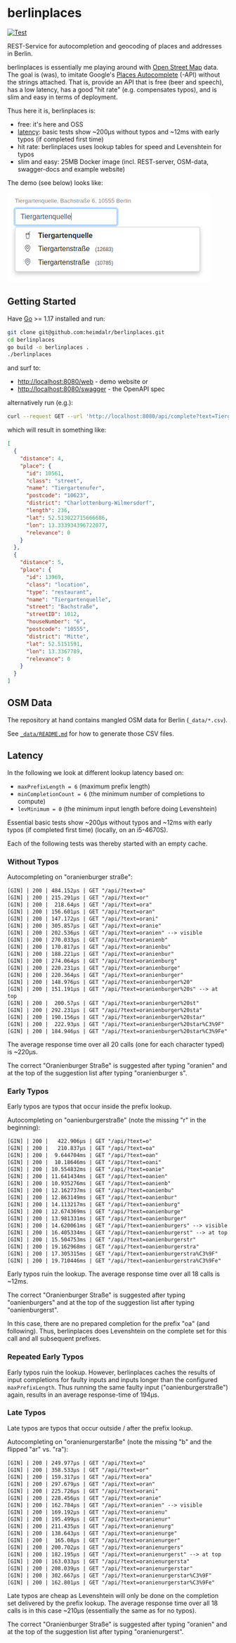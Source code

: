 # berlinplaces


[![Test](https://github.com/heimdalr/berlinplaces/actions/workflows/test.yml/badge.svg)](https://github.com/heimdalr/berlinplaces/actions/workflows/test.yml)
<!--
[![Coverage Status](https://coveralls.io/repos/github/heimdalr/arangodag/badge.svg?branch=main)](https://coveralls.io/github/heimdalr/arangodag?branch=main)
[![PkgGoDev](https://pkg.go.dev/badge/github.com/heimdalr/arangodag)](https://pkg.go.dev/github.com/heimdalr/arangodag)
[![Go Report Card](https://goreportcard.com/badge/github.com/heimdalr/arangodag)](https://goreportcard.com/report/github.com/heimdalr/arangodag)
-->

REST-Service for autocompletion and geocoding of places and addresses in Berlin.

berlinplaces is essentially me playing around with [Open Street Map](https://wiki.osmfoundation.org/wiki/Main_Page)
data. The goal is (was), to imitate Google's [Places Autocomplete](https://developers.google.com/maps/documentation/javascript/places-autocomplete#introduction)
(-API) without the strings attached. That is, provide an API that is free (beer and speech), has a low latency, has a 
good "hit rate" (e.g. compensates typos), and is slim and easy in terms of deployment. 

Thus here it is, berlinplaces is:

- free: it's here and OSS
- [latency](#latency): basic tests show ~200µs without typos and ~12ms with early typos (if completed first time)
- hit rate: berlinplaces uses lookup tables for speed and Levenshtein for typos
- slim and easy: 25MB Docker image (incl. REST-server, OSM-data, swagger-docs and example website) 

The demo (see below) looks like:

[![demo](places.png)](places.gif)
  
## Getting Started

Have [Go](https://go.dev/) >= 1.17 installed and run: 

~~~~bash
git clone git@github.com:heimdalr/berlinplaces.git
cd berlinplaces
go build -o berlinplaces .
./berlinplaces 
~~~~

and surf to:

- <http://localhost:8080/web> - demo website or
- <http://localhost:8080/swagger> - the OpenAPI spec

alternatively run (e.g.): 

~~~~bash
curl --request GET --url 'http://localhost:8080/api/complete?text=Tiergartenq' | jq
~~~~

which will result in something like:

~~~~json
[
  {
    "distance": 4,
    "place": {
      "id": 10561,
      "class": "street",
      "name": "Tiergartenufer",
      "postcode": "10623",
      "district": "Charlottenburg-Wilmersdorf",
      "length": 236,
      "lat": 52.513022715666686,
      "lon": 13.333934396722077,
      "relevance": 0
    }
  },
  {
    "distance": 5,
    "place": {
      "id": 13969,
      "class": "location",
      "type": "restaurant",
      "name": "Tiergartenquelle",
      "street": "Bachstraße",
      "streetID": 1012,
      "houseNumber": "6",
      "postcode": "10555",
      "district": "Mitte",
      "lat": 52.5151591,
      "lon": 13.3367789,
      "relevance": 0
    }
  }
]
~~~~

## OSM Data

The repository at hand contains mangled OSM data for Berlin (`_data/*.csv`). 

See [`_data/README.md`](_data/README.md) for how to generate those CSV files.  

## Latency

In the following we look at different lookup latency based on:

- `maxPrefixLength = 6` (maximum prefix length)
- `minCompletionCount = 6` (the minimum number of completions to compute)
- `levMinimum = 0` (the minimum input length before doing Levenshtein)

Essential basic tests show ~200µs without typos and ~12ms with early typos (if completed first time) (locally, on an 
i5-4670S).

Each of the following tests was thereby started with an empty cache.

### Without Typos

Autocompleting on "oranienburger straße":

~~~~
[GIN] | 200 | 484.152µs | GET "/api/?text=o"
[GIN] | 200 | 215.291µs | GET "/api/?text=or"
[GIN] | 200 |  218.64µs | GET "/api/?text=ora"
[GIN] | 200 | 156.601µs | GET "/api/?text=oran"
[GIN] | 200 | 147.172µs | GET "/api/?text=orani"
[GIN] | 200 | 305.857µs | GET "/api/?text=oranie"
[GIN] | 200 | 202.536µs | GET "/api/?text=oranien" --> visible
[GIN] | 200 | 270.033µs | GET "/api/?text=oranienb"
[GIN] | 200 | 170.817µs | GET "/api/?text=oranienbu"
[GIN] | 200 | 188.221µs | GET "/api/?text=oranienbur"
[GIN] | 200 | 274.064µs | GET "/api/?text=oranienburg"
[GIN] | 200 | 220.231µs | GET "/api/?text=oranienburge"
[GIN] | 200 | 220.364µs | GET "/api/?text=oranienburger"
[GIN] | 200 | 148.976µs | GET "/api/?text=oranienburger%20"
[GIN] | 200 | 151.191µs | GET "/api/?text=oranienburger%20s" --> at top
[GIN] | 200 |  200.57µs | GET "/api/?text=oranienburger%20st"
[GIN] | 200 | 292.231µs | GET "/api/?text=oranienburger%20sta"
[GIN] | 200 | 190.156µs | GET "/api/?text=oranienburger%20star"
[GIN] | 200 |  222.93µs | GET "/api/?text=oranienburger%20star%C3%9F"
[GIN] | 200 | 184.946µs | GET "/api/?text=oranienburger%20star%C3%9Fe"
~~~~

The average response time over all 20 calls (one for each character typed) is ~220µs. 

The correct "Oranienburger Straße" is suggested after typing "oranien" and at the top of the suggestion list after 
typing "oranienburger s".

### Early Typos 

Early typos are typos that occur inside the prefix lookup.

Autocompleting on "oanienburgerstraße" (note the missing "r" in the beginning):

~~~~
[GIN] | 200 |   422.906µs | GET "/api/?text=o"
[GIN] | 200 |   210.837µs | GET "/api/?text=oa"
[GIN] | 200 |  9.644704ms | GET "/api/?text=oan"
[GIN] | 200 |  10.18646ms | GET "/api/?text=oani"
[GIN] | 200 | 10.554832ms | GET "/api/?text=oanie"
[GIN] | 200 | 11.641434ms | GET "/api/?text=oanien"
[GIN] | 200 | 10.935276ms | GET "/api/?text=oanienb"
[GIN] | 200 | 12.162737ms | GET "/api/?text=oanienbu"
[GIN] | 200 | 12.863149ms | GET "/api/?text=oanienbur"
[GIN] | 200 | 14.113217ms | GET "/api/?text=oanienburg"
[GIN] | 200 | 12.674369ms | GET "/api/?text=oanienburge"
[GIN] | 200 | 13.981331ms | GET "/api/?text=oanienburger"
[GIN] | 200 | 14.620061ms | GET "/api/?text=oanienburgers" --> visible
[GIN] | 200 | 16.405334ms | GET "/api/?text=oanienburgerst" --> at top
[GIN] | 200 | 15.504753ms | GET "/api/?text=oanienburgerstr"
[GIN] | 200 | 19.162968ms | GET "/api/?text=oanienburgerstra"
[GIN] | 200 | 17.305315ms | GET "/api/?text=oanienburgerstra%C3%9F"
[GIN] | 200 | 19.710446ms | GET "/api/?text=oanienburgerstra%C3%9Fe"
~~~~

Early typos ruin the lookup. The average response time over all 18 calls is ~12ms. 

The correct "Oranienburger Straße" is suggested after typing "oanienburgers" and
at the top of the suggestion list after typing "oanienburgerst".

In this case, there are no prepared completion for the prefix "oa" (and
following). Thus, berlinplaces does Levenshtein on the complete set for this
call and all subsequent prefixes.

### Repeated Early Typos

Early typos ruin the lookup. However, berlinplaces caches the results of input
completions for faulty inputs and inputs longer than the configured
`maxPrefixLength`. Thus running the same faulty input ("oanienburgerstraße")
again, results in an average response-time of 194µs.

### Late Typos

Late typos are typos that occur outside / after the prefix lookup.

Autocompleting on "oranienurgerstarße" (note the missing "b" and the flipped
"ar" vs. "ra"):

~~~~
[GIN] | 200 | 249.977µs | GET "/api/?text=o"
[GIN] | 200 | 358.533µs | GET "/api/?text=or"
[GIN] | 200 | 159.317µs | GET "/api/?text=ora"
[GIN] | 200 | 297.679µs | GET "/api/?text=oran"
[GIN] | 200 | 225.726µs | GET "/api/?text=orani"
[GIN] | 200 | 228.456µs | GET "/api/?text=oranie"
[GIN] | 200 | 162.784µs | GET "/api/?text=oranien" --> visible
[GIN] | 200 | 169.192µs | GET "/api/?text=oranienu"
[GIN] | 200 | 195.499µs | GET "/api/?text=oranienur"
[GIN] | 200 | 211.435µs | GET "/api/?text=oranienurg"
[GIN] | 200 | 138.643µs | GET "/api/?text=oranienurge"
[GIN] | 200 |  165.08µs | GET "/api/?text=oranienurger"
[GIN] | 200 | 200.702µs | GET "/api/?text=oranienurgers"
[GIN] | 200 | 182.195µs | GET "/api/?text=oranienurgerst" --> at top
[GIN] | 200 | 163.033µs | GET "/api/?text=oranienurgersta"
[GIN] | 200 | 208.039µs | GET "/api/?text=oranienurgerstar"
[GIN] | 200 | 302.667µs | GET "/api/?text=oranienurgerstar%C3%9F"
[GIN] | 200 | 162.801µs | GET "/api/?text=oranienurgerstar%C3%9Fe"
~~~~

Late typos are cheap as Levenshtein will only be done on the completion set delivered by the prefix lookup. The average 
response time over all 18 calls is in this case ~210µs (essentially the same as for no typos).

The correct "Oranienburger Straße" is suggested after typing "oranien" and at the top of the suggestion list after
typing "oranienurgerst".

